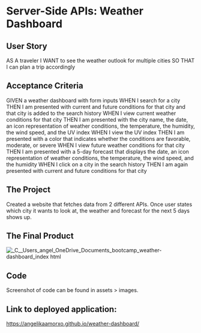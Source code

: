 # Server-Side APIs: Weather Dashboard

## User Story
AS A traveler
I WANT to see the weather outlook for multiple cities
SO THAT I can plan a trip accordingly

## Acceptance Criteria
GIVEN a weather dashboard with form inputs
WHEN I search for a city
THEN I am presented with current and future conditions for that city and that city is added to the search history
WHEN I view current weather conditions for that city
THEN I am presented with the city name, the date, an icon representation of weather conditions, the temperature, the humidity, the wind speed, and the UV index
WHEN I view the UV index
THEN I am presented with a color that indicates whether the conditions are favorable, moderate, or severe
WHEN I view future weather conditions for that city
THEN I am presented with a 5-day forecast that displays the date, an icon representation of weather conditions, the temperature, the wind speed, and the humidity
WHEN I click on a city in the search history
THEN I am again presented with current and future conditions for that city

## The Project
Created a website that fetches data from 2 different APIs. Once user states which city it wants to look at, the weather and forecast for the next 5 days shows up. 

## The Final Product
![_C__Users_angel_OneDrive_Documents_bootcamp_weather-dashboard_index html](https://user-images.githubusercontent.com/94064933/150780384-805a82b3-4c6c-42df-9688-6478a724e721.png)

## Code
Screenshot of code can be found in assets > images.

## Link to deployed application: 
https://angelikaamorxo.github.io/weather-dashboard/
